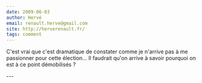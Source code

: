 ```yaml
---
date: 2009-06-03
author: Hervé
email: renault.herve@gmail.com
site: http://herverenault.fr/
tags: comment
---
```


<p>C'est vrai que c'est dramatique de constater comme je n'arrive pas à me passionner pour cette élection... Il faudrait qu'on arrive à savoir pourquoi on est à ce point démobilisés ?<br />
</p>
---